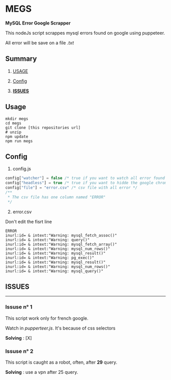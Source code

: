 # MEGS

**MySQL Error Google Scrapper**

This nodeJs script scrappes mysql errors found on google using puppeteer.

All error will be save on a file *.txt*

## Summary

1. [USAGE](#Usage)

2. [Config](#Config)

3. [**ISSUES**](#ISSUES)

## Usage

```
mkdir megs
cd megs
git clone [this repositories url]
# unzip
npm update
npm run megs

```

## Config

1. config.js

```javascript
config["watcher"] = false /* true if you want to watch all error found in real time */
config["headless"] = true /* true if you want to hidde the google chrome copy */
config["file"] = "error.csv" /* csv file with all error */
/**
 * The csv file has one column named "ERROR"
 */

```

2. error.csv

Don't edit the fisrt line
```csv
ERROR 
inurl:id= & intext:"Warning: mysql_fetch_assoc()"
inurl:id= & intext:"Warning: query()"
inurl:id= & intext:"Warning: mysql_fetch_array()"
inurl:id= & intext:"Warning: mysql_num_rows()"
inurl:id= & intext:"Warning: mysql_result()"
inurl:id= & intext:"Warning: pg_exec()"
inurl:id= & intext:"Warning: mysql_result()"
inurl:id= & intext:"Warning: mysql_num_rows()"
inurl:id= & intext:"Warning: mysql_query()"

```


## ISSUES
___

### Issuse n° 1
This script work only for french google.

Watch in *pupperteer.js*. It's because of css selectors

**Solving** : [X]

### Issuse n° 2
This script is caught as a robot, often, after **29** query.

**Solving** : use a vpn after 25 query.
